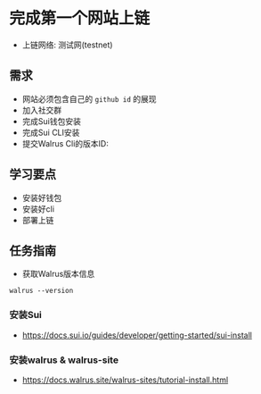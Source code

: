 # 完成第一个网站上链

- 上链网络: 测试网(testnet)

## 需求
- 网站必须包含自己的 `github id` 的展现
- 加入社交群
- 完成Sui钱包安装
- 完成Sui CLI安装
- 提交Walrus Cli的版本ID:



## 学习要点

- 安装好钱包
- 安装好cli
- 部署上链

## 任务指南

- 获取Walrus版本信息

```shell
walrus --version
```

### 安装Sui

- https://docs.sui.io/guides/developer/getting-started/sui-install

### 安装walrus & walrus-site

- https://docs.walrus.site/walrus-sites/tutorial-install.html